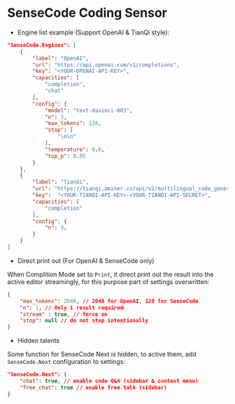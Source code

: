 # SenseCode Coding Sensor

* Engine list example (Support OpenAI & TianQi style):

```json
"SenseCode.Engines": [
    {
        "label": "OpenAI",
        "url": "https://api.openai.com/v1/completions",
        "key": "<YOUR-OPENAI-API-KEY>",
        "capacities": [
            "completion",
            "chat"
        ],
        "config": {
            "model": "text-davinci-003",
            "n": 3,
            "max_tokens": 128,
            "stop": [
                "\n\n"
            ],
            "temperature": 0.8,
            "top_p": 0.95
        }
    },
    {
        "label": "TianQi",
        "url": "https://tianqi.aminer.cn/api/v2/multilingual_code_generate_adapt",
        "key":  "<YOUR-TIANQI-API-KEY>:<YOUR-TIANQI-API-SECRET>",
        "capacities": [
            "completion"
        ],
        "config": {
            "n": 3,
        }
    }
]
```

* Direct print out (For OpenAI & SenseCode only)

When Complition Mode set to `Print`, it direct print out the result into the active editor streamingly, for this purpose part of settings overwritten:

```json
{
    "max_tokens": 2048, // 2048 for OpenAI, 128 for SenseCode
    "n": 1, // Only 1 result required
    "stream" : true, // force on
    "stop": null // do not stop intentionally
}
```

* Hidden talents

Some function for SenseCode Next is hidden, to active them, add `SenseCode.Next` configuration to settings:

```json
"SenseCode.Next": {
    "chat": true, // enable code Q&A (sidebar & context menu)
    "free_chat": true // enable free talk (sidebar)
}
```
